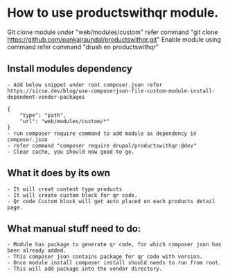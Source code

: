 # How to use productswithqr module.

Git clone module under "web/modules/custom"
refer command "git clone https://github.com/pankajraundal/productswithqr.git"
Enable module using command 
refer command "drush en productswithqr"

## Install modules dependency
    - Add below snippet under root composer.json refer https://sicse.dev/blog/use-composerjson-file-custom-module-install-dependent-vendor-packages
    
    {
        "type": "path",
        "url": "web/modules/custom/*"
    }
    - run composer require command to add module as dependency in composer.json
    - refer command "composer require drupal/productswithqr:@dev"
    - Clear cache, you should now good to go.

## What it does by its own
    - It will creat content type products
    - It will create custom block for qr code.
    - Qr code Custom block will get auto placed on each products detail page. 
    
## What manual stuff need to do:
    - Module has package to generate qr code, for which composer json has been already added.
    - This composer json contains package for qr code with version.
    - Once module install composer install should needs to run from root.
    - This will add package into the vendor directory.
